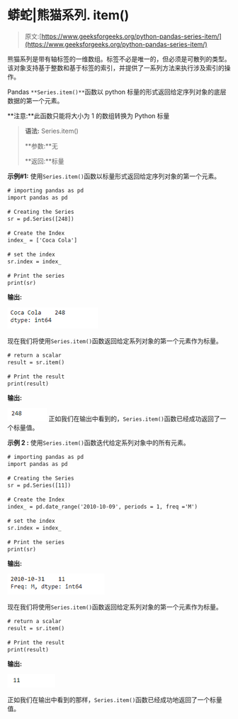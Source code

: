 # 蟒蛇|熊猫系列. item()

> 原文:[https://www.geeksforgeeks.org/python-pandas-series-item/](https://www.geeksforgeeks.org/python-pandas-series-item/)

熊猫系列是带有轴标签的一维数组。标签不必是唯一的，但必须是可散列的类型。该对象支持基于整数和基于标签的索引，并提供了一系列方法来执行涉及索引的操作。

Pandas `**Series.item()**`函数以 python 标量的形式返回给定序列对象的底层数据的第一个元素。

**注意:**此函数只能将大小为 1 的数组转换为 Python 标量

> **语法:** Series.item()
> 
> **参数:**无
> 
> **返回:**标量

**示例#1:** 使用`Series.item()`函数以标量形式返回给定序列对象的第一个元素。

```
# importing pandas as pd
import pandas as pd

# Creating the Series
sr = pd.Series([248])

# Create the Index
index_ = ['Coca Cola']

# set the index
sr.index = index_

# Print the series
print(sr)
```

**输出:**

![](img/6aa77c5ede052edef46af2eeff38c140.png)

现在我们将使用`Series.item()`函数返回给定系列对象的第一个元素作为标量。

```
# return a scalar
result = sr.item()

# Print the result
print(result)
```

**输出:**

![](img/ea2dd86e5e4cec01a339adc6b0b6f78c.png)
正如我们在输出中看到的，`Series.item()`函数已经成功返回了一个标量值。

**示例 2 :** 使用`Series.item()`函数迭代给定系列对象中的所有元素。

```
# importing pandas as pd
import pandas as pd

# Creating the Series
sr = pd.Series([11])

# Create the Index
index_ = pd.date_range('2010-10-09', periods = 1, freq ='M')

# set the index
sr.index = index_

# Print the series
print(sr)
```

**输出:**

![](img/40c3b1739e1cc68efb62c70f3c9185aa.png)

现在我们将使用`Series.item()`函数返回给定系列对象的第一个元素作为标量。

```
# return a scalar
result = sr.item()

# Print the result
print(result)
```

**输出:**

![](img/0f6145c2a6212e75e8011a498a27c0db.png)

正如我们在输出中看到的那样，`Series.item()`函数已经成功地返回了一个标量值。